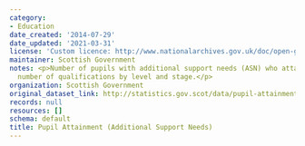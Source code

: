 ```yaml
---
category:
- Education
date_created: '2014-07-29'
date_updated: '2021-03-31'
license: 'Custom licence: http://www.nationalarchives.gov.uk/doc/open-government-licence/version/3/'
maintainer: Scottish Government
notes: <p>Number of pupils with additional support needs (ASN) who attained a given
  number of qualifications by level and stage.</p>
organization: Scottish Government
original_dataset_link: http://statistics.gov.scot/data/pupil-attainment-asn
records: null
resources: []
schema: default
title: Pupil Attainment (Additional Support Needs)
---
```

